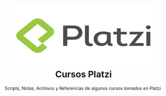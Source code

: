 <h1 align="center">
  <img width="450" height="200" src="platzi.jpg">
  <br/>
  Cursos Platzi
  <br>
</h1>

Scripts, Notas, Archivos y Referencias de algunos cursos tomados en Platzi

